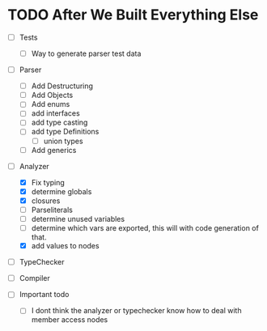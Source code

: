 # TODO After We Built Everything Else
+ [ ] Tests
  + [ ] Way to generate parser test data
+ [ ] Parser
  + [ ] Add Destructuring
  + [ ] Add Objects
  + [ ] Add enums
  + [ ] add interfaces
  + [ ] add type casting
  + [ ] add type Definitions
    + [ ] union types
  + [ ] Add generics
+ [ ] Analyzer
  + [x] Fix typing
  + [x] determine globals
  + [x] closures
  + [ ] Parseliterals
  + [ ] determine unused variables
  + [ ] determine which vars are exported, this will with code generation of that.
  + [x] add values to nodes
+ [ ] TypeChecker
+ [ ] Compiler


+ [ ] Important todo
  + [ ] I dont think the analyzer or typechecker know how to deal with member access nodes